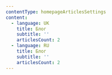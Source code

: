 ```yaml
---
contentType: homepageArticlesSettings
content:
  - language: UK
    title: Блог
    subtitle: ''
    articlesCount: 2
  - language: RU
    title: Блог
    subtitle: ''
    articlesCount: 2
---
```


